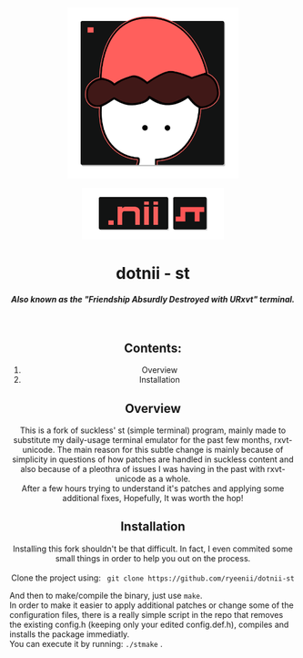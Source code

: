 <p align=center>
	<img src="https://raw.githubusercontent.com/ryeenii/dotnii-st/master/readme/dotnii.png" width="300">
</p>
<p align=center>
	<img src="https://raw.githubusercontent.com/ryeenii/dotnii-st/master/readme/dotnii-st.png" width="250">
</p>
<h1 align=center>
dotnii - st
</h1>
<h4 align=center>
<i>
Also known as the "Friendship Absurdly Destroyed with URxvt" terminal.
</i>
</h4>
<br> 
<h2 align=center> Contents: </h2>
<ol align=center>	
	<li> Overview</li>	
	<li> Installation</li>
</ol> 
<h2 align=center> Overview </h2> 
<p align=center> 
	This is a fork of suckless' st (simple terminal) program, mainly made to substitute my daily-usage terminal emulator for the past few months, rxvt-unicode. The main reason for this subtle change is mainly because of simplicity in questions of how patches are handled in suckless content and also because of a pleothra of issues I was having in the past with rxvt-unicode as a whole. 
	<br> 
	After a few hours trying to understand it's patches and applying some additional fixes, Hopefully, It was worth the hop! 
</p> 
<h2 align=center> Installation </h2> 
<p align=center> 
	Installing this fork shouldn't be that difficult. In fact, I even commited some small things in order to help you out on the process. 
	<br> 
	<br> 
	Clone the project using: <code> git clone https://github.com/ryeenii/dotnii-st</code>
	</p>
	And then to make/compile the binary, just use <code>make</code>.   
	<br>   
	In order to make it easier to apply additional patches or change some of the configuration files, there is a really simple script in the repo that removes the existing config.h (keeping only your edited config.def.h), compiles and installs the package immediatly.  
	<br>  
	You can execute it by running: <code>./stmake</code> .
	</p>
